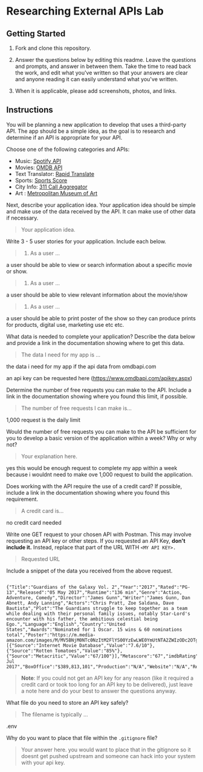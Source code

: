 # Researching External APIs Lab

## Getting Started

1. Fork and clone this repository.

1. Answer the questions below by editing this readme. Leave the questions and prompts, and answer in between them. Take the time to read back the work, and edit what you've written so that your answers are clear and anyone reading it can easily understand what you've written.

1. When it is applicable, please add screenshots, photos, and links.

## Instructions

You will be planning a new application to develop that uses a third-party API. The app should be a simple idea, as the goal is to research and determine if an API is appropriate for your API.

Choose one of the following categories and APIs:

- Music: [Spotify API](https://developer.spotify.com/documentation/web-api)
- Movies: [OMDB API](https://www.omdbapi.com)
- Text Translator: [Rapid Translate](https://rapidapi.com/auth/sign-up?referral=/sibaridev/api/rapid-translate-multi-traduction)
- Sports: [Sports Score](https://rapidapi.com/tipsters/api/sportscore1)
- City Info: [311 Call Aggregator](https://data.cityofnewyork.us/browse?Dataset-Information_Agency=311)
- Art : [Metropolitan Museum of Art ](https://metmuseum.github.io)

Next, describe your application idea. Your application idea should be simple and make use of the data received by the API. It can make use of other data if necessary.

> Your application idea.

Write 3 - 5 user stories for your application. Include each below.

> 1. As a user ...

a user should be able to view or search information about a specific movie or show.

> 1. As a user ...

a user should be able to view relevant information about the movie/show
> 1. As a user ...

a user should be able to print  poster of the show so they can produce prints for products, digital use, marketing use etc etc.

What data is needed to complete your application? Describe the data below and provide a link in the documentation showing where to get this data.

> The data I need for my app is ...


the data i need for my app if the api data from omdbapi.com

an api key can be requested here (https://www.omdbapi.com/apikey.aspx)

Determine the number of free requests you can make to the API. Include a link in the documentation showing where you found this limit, if possible.

> The number of free requests I can make is...

1,000 request is the daily limit

Would the number of free requests you can make to the API be sufficient for you to develop a basic version of the application within a week? Why or why not?

> Your explanation here.

yes this would be enough request to complete my app within a week because i wouldnt need to make ove 1,000 request to build the application.

Does working with the API require the use of a credit card? If possible, include a link in the documentation showing where you found this requirement.

> A credit card is...

no credit card needed

Write one GET request to your chosen API with Postman. This may involve requesting an API key or other steps. If you requested an API Key, **don't include it.** Instead, replace that part of the URL WITH `<MY API KEY>.`

> Requested URL

Include a snippet of the data you received from the above request.

```

{"Title":"Guardians of the Galaxy Vol. 2","Year":"2017","Rated":"PG-13","Released":"05 May 2017","Runtime":"136 min","Genre":"Action, Adventure, Comedy","Director":"James Gunn","Writer":"James Gunn, Dan Abnett, Andy Lanning","Actors":"Chris Pratt, Zoe Saldana, Dave Bautista","Plot":"The Guardians struggle to keep together as a team while dealing with their personal family issues, notably Star-Lord's encounter with his father, the ambitious celestial being Ego.","Language":"English","Country":"United States","Awards":"Nominated for 1 Oscar. 15 wins & 60 nominations total","Poster":"https://m.media-amazon.com/images/M/MV5BNjM0NTc0NzItM2FlYS00YzEwLWE0YmUtNTA2ZWIzODc2OTgxXkEyXkFqcGdeQXVyNTgwNzIyNzg@._V1_SX300.jpg","Ratings":[{"Source":"Internet Movie Database","Value":"7.6/10"},{"Source":"Rotten Tomatoes","Value":"85%"},{"Source":"Metacritic","Value":"67/100"}],"Metascore":"67","imdbRating":"7.6","imdbVotes":"732,300","imdbID":"tt3896198","Type":"movie","DVD":"10 Jul 2017","BoxOffice":"$389,813,101","Production":"N/A","Website":"N/A","Response":"True"}

```

> **Note**: If you could not get an API key for any reason (like it required a credit card or took too long for an API key to be delivered), just leave a note here and do your best to answer the questions anyway.

What file do you need to store an API key safely?

> The filename is typically ...

.env

Why do you want to place that file within the `.gitignore` file?

> Your answer here.
you would want to place that in the gitignore so it doesnt get pushed upstream and someone can hack into your system with your api key.
